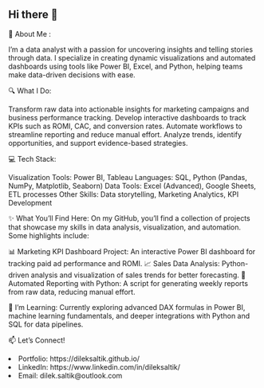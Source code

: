 ## Hi there 👋

<!--
**dileksaltik/dileksaltik** is a ✨ _special_ ✨ repository because its `README.md` (this file) appears on your GitHub profile.

Here are some ideas to get you started:

- 🔭 I’m currently working on ...
- 🌱 I’m currently learning ...
- 👯 I’m looking to collaborate on ...
- 🤔 I’m looking for help with ...
- 💬 Ask me about ...
- 📫 How to reach me: ...
- 😄 Pronouns: ...
- ⚡ Fun fact: ...
-->
👋 About Me :

I’m a data analyst with a passion for uncovering insights and telling stories through data. I specialize in creating dynamic visualizations and automated dashboards using tools like Power BI, Excel, and Python, helping teams make data-driven decisions with ease.

🔍 What I Do:

Transform raw data into actionable insights for marketing campaigns and business performance tracking.
Develop interactive dashboards to track KPIs such as ROMI, CAC, and conversion rates.
Automate workflows to streamline reporting and reduce manual effort.
Analyze trends, identify opportunities, and support evidence-based strategies.

💻 Tech Stack:

Visualization Tools: Power BI, Tableau
Languages: SQL, Python (Pandas, NumPy, Matplotlib, Seaborn) 
Data Tools: Excel (Advanced), Google Sheets, ETL processes
Other Skills: Data storytelling, Marketing Analytics, KPI Development

✨ What You’ll Find Here:
On my GitHub, you’ll find a collection of projects that showcase my skills in data analysis, visualization, and automation. Some highlights include:

📊 Marketing KPI Dashboard Project: An interactive Power BI dashboard for tracking paid ad performance and ROMI.
📈 Sales Data Analysis: Python-driven analysis and visualization of sales trends for better forecasting.
🔄 Automated Reporting with Python: A script for generating weekly reports from raw data, reducing manual effort.

🌱 I’m Learning:
Currently exploring advanced DAX formulas in Power BI, machine learning fundamentals, and deeper integrations with Python and SQL for data pipelines.

📫 Let’s Connect!

<li>Portfolio:  https://dileksaltik.github.io/ </li>
<li>LinkedIn: https://www.linkedin.com/in/dileksaltik/  </li>
<li>Email: dilek.saltik@outlook.com </li>
